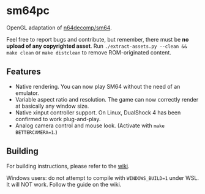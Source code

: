 # sm64pc
OpenGL adaptation of [n64decomp/sm64](https://github.com/n64decomp/sm64). 

Feel free to report bugs and contribute, but remember, there must be **no upload of any copyrighted asset**. 
Run `./extract-assets.py --clean && make clean` or `make distclean` to remove ROM-originated content.

## Features

 * Native rendering. You can now play SM64 without the need of an emulator. 
 * Variable aspect ratio and resolution. The game can now correctly render at basically any window size.
 * Native xinput controller support. On Linux, DualShock 4 has been confirmed to work plug-and-play.
 * Analog camera control and mouse look. (Activate with `make BETTERCAMERA=1`.)

## Building
For building instructions, please refer to the [wiki](https://github.com/sm64pc/sm64pc/wiki).

Windows users: do not attempt to compile with `WINDOWS_BUILD=1` under WSL. It will NOT work. Follow the guide on the wiki.